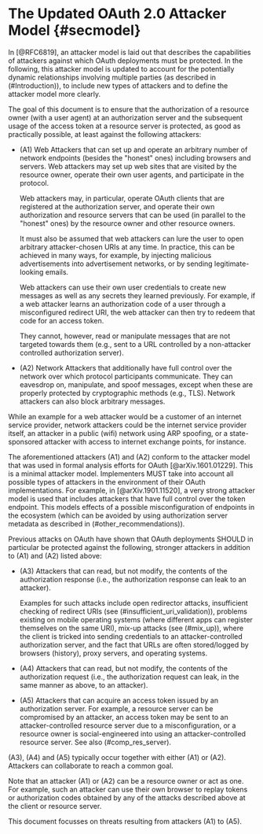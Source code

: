 # The Updated OAuth 2.0 Attacker Model {#secmodel}

In [@RFC6819], an attacker model is laid out that describes the
capabilities of attackers against which OAuth deployments must be
protected. In the following, this attacker model is updated to account
for the potentially dynamic relationships involving multiple parties
(as described in (#Introduction)), to include new types of attackers and to define
the attacker model more clearly.

The goal of this document is to ensure that the authorization of a resource
owner (with a user agent) at an authorization server and the subsequent usage of
the access token at a resource server is protected, as good as practically
possible, at least against the following attackers:

  * (A1) Web Attackers that can set up and operate an arbitrary number of
    network endpoints (besides the "honest" ones) including browsers and
    servers. Web attackers may set up web sites that are visited by the resource
    owner, operate their own user agents, and participate in the protocol.

    Web attackers may, in particular, operate OAuth clients that are registered
    at the authorization server, and operate their own authorization and
    resource servers that can be used (in parallel to the "honest" ones) by the
    resource owner and other resource owners.

    It must also be assumed that web attackers can lure the user to
    open arbitrary attacker-chosen URIs at any time. In practice, this
    can be achieved in many ways, for example, by injecting malicious
    advertisements into advertisement networks, or by sending
    legitimate-looking emails.

    Web attackers can use their own user credentials to create new
    messages as well as any secrets they learned previously. For
    example, if a web attacker learns an authorization code of a user
    through a misconfigured redirect URI, the web attacker can then
    try to redeem that code for an access token.

    They cannot, however, read or manipulate messages that are not
    targeted towards them (e.g., sent to a URL controlled by a
    non-attacker controlled authorization server).

  * (A2) Network Attackers that additionally have full control over
    the network over which protocol participants communicate. They can
    eavesdrop on, manipulate, and spoof messages, except when these
    are properly protected by cryptographic methods (e.g., TLS).
    Network attackers can also block arbitrary messages.

While an example for a web attacker would be a customer of an internet
service provider, network attackers could be the internet service
provider itself, an attacker in a public (wifi) network using ARP
spoofing, or a state-sponsored attacker with access to internet
exchange points, for instance.

The aforementioned attackers (A1) and (A2) conform to the attacker model that was used in formal analysis
efforts for OAuth [@arXiv.1601.01229]. This is a minimal attacker model.
Implementers MUST take into account all possible types of attackers in the
environment of their OAuth implementations. For example, in [@arXiv.1901.11520],
a very strong attacker model is used that includes attackers that have
full control over the token endpoint. This models effects of a
possible misconfiguration of endpoints in the ecosystem (which can be avoided
by using authorization server metadata as described in (#other_recommendations)).

Previous
attacks on OAuth have shown that OAuth deployments SHOULD in particular be protected against
the following, stronger attackers in addition to (A1) and (A2) listed above:

  * (A3) Attackers that can read, but not modify, the contents of the
    authorization response (i.e., the authorization response can leak
    to an attacker).

    Examples for such attacks include open redirector attacks, insufficient
    checking of redirect URIs (see (#insufficient_uri_validation)), problems
    existing on mobile operating systems (where different apps can register
    themselves on the same URI), mix-up attacks (see (#mix_up)), where the
    client is tricked into sending credentials to an attacker-controlled authorization server, and
    the fact that URLs are often stored/logged by browsers (history), proxy
    servers, and operating systems.
  * (A4) Attackers that can read, but not modify, the contents of the
    authorization request (i.e., the authorization request can leak,
    in the same manner as above, to an attacker).
  * (A5) Attackers that can acquire an access token issued by an authorization server. For
    example, a resource server can be compromised by an attacker, an
    access token may be sent to an attacker-controlled resource server
    due to a misconfiguration, or a resource owner is social-engineered into
    using an attacker-controlled resource server. See also (#comp_res_server).

(A3), (A4) and (A5) typically occur together with either (A1) or (A2).
Attackers can collaborate to reach a common goal.

Note that an attacker (A1) or (A2) can be a resource owner or
act as one. For example, such an attacker can use their own browser to replay
tokens or authorization codes obtained by any of the attacks described
above at the client or resource server.

This document focusses on threats resulting from attackers (A1) to (A5).

